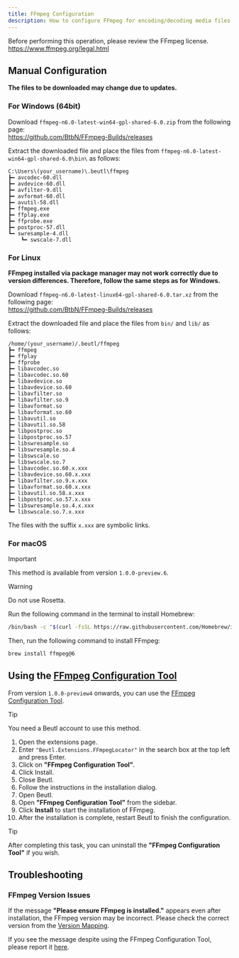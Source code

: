 ```yaml
---
title: FFmpeg Configuration
description: How to configure FFmpeg for encoding/decoding media files in Beutl
---
```


Before performing this operation, please review the FFmpeg license.  
https://www.ffmpeg.org/legal.html

## Manual Configuration

**The files to be downloaded may change due to updates.**

### For Windows (64bit)
Download `ffmpeg-n6.0-latest-win64-gpl-shared-6.0.zip` from the following page:  
https://github.com/BtbN/FFmpeg-Builds/releases

Extract the downloaded file and place the files from `ffmpeg-n6.0-latest-win64-gpl-shared-6.0\bin\` as follows:

```
C:\Users\(your_username)\.beutl\ffmpeg
┣━ avcodec-60.dll
┣━ avdevice-60.dll
┣━ avfilter-9.dll
┣━ avformat-60.dll
┣━ avutil-58.dll
┣━ ffmpeg.exe
┣━ ffplay.exe
┣━ ffprobe.exe
┣━ postproc-57.dll
┗━ swresample-4.dll
    ┗━ swscale-7.dll
```

### For Linux
**FFmpeg installed via package manager may not work correctly due to version differences. Therefore, follow the same steps as for Windows.**

Download `ffmpeg-n6.0-latest-linux64-gpl-shared-6.0.tar.xz` from the following page:  
https://github.com/BtbN/FFmpeg-Builds/releases

Extract the downloaded file and place the files from `bin/` and `lib/` as follows:

```
/home/(your_username)/.beutl/ffmpeg
┣━ ffmpeg
┣━ ffplay
┣━ ffprobe
┣━ libavcodec.so
┣━ libavcodec.so.60
┣━ libavdevice.so
┣━ libavdevice.so.60
┣━ libavfilter.so
┣━ libavfilter.so.9
┣━ libavformat.so
┣━ libavformat.so.60
┣━ libavutil.so
┣━ libavutil.so.58
┣━ libpostproc.so
┣━ libpostproc.so.57
┣━ libswresample.so
┣━ libswresample.so.4
┣━ libswscale.so
┣━ libswscale.so.7
┣━ libavcodec.so.60.x.xxx
┣━ libavdevice.so.60.x.xxx
┣━ libavfilter.so.9.x.xxx
┣━ libavformat.so.60.x.xxx
┣━ libavutil.so.58.x.xxx
┣━ libpostproc.so.57.x.xxx
┣━ libswresample.so.4.x.xxx
┗━ libswscale.so.7.x.xxx
```
The files with the suffix `x.xxx` are symbolic links.

### For macOS

> [!IMPORTANT]
> This method is available from version `1.0.0-preview.6`.

> [!WARNING]
> Do not use Rosetta.

Run the following command in the terminal to install Homebrew:
```sh
/bin/bash -c "$(curl -fsSL https://raw.githubusercontent.com/Homebrew/install/HEAD/install.sh)"
```

Then, run the following command to install FFmpeg:
```sh
brew install ffmpeg@6
```

## Using the [FFmpeg Configuration Tool](https://beutl.beditor.net/store/packages/Beutl.Extensions.FFmpegLocator)

From version `1.0.0-preview4` onwards, you can use the [FFmpeg Configuration Tool](https://beutl.beditor.net/store/packages/Beutl.Extensions.FFmpegLocator).

> [!TIP]
> You need a Beutl account to use this method.

1. Open the extensions page.
2. Enter `"Beutl.Extensions.FFmpegLocator"` in the search box at the top left and press Enter.
3. Click on __"FFmpeg Configuration Tool"__.
4. Click Install.
5. Close Beutl.
6. Follow the instructions in the installation dialog.
7. Open Beutl.
8. Open __"FFmpeg Configuration Tool"__ from the sidebar.
9. Click __Install__ to start the installation of FFmpeg.
10. After the installation is complete, restart Beutl to finish the configuration.

> [!TIP]
> After completing this task, you can uninstall the __"FFmpeg Configuration Tool"__ if you wish.

## Troubleshooting

### FFmpeg Version Issues
If the message __"Please ensure FFmpeg is installed."__ appears even after installation, the FFmpeg version may be incorrect. Please check the correct version from the [Version Mapping](../extensions/version-mapping.md).

If you see the message despite using the FFmpeg Configuration Tool, please report it [here](https://github.com/b-editor/Beutl.Extensions.FFmpegLocator/issues).
